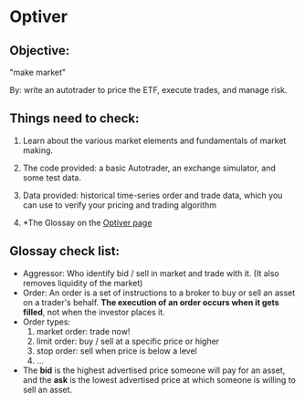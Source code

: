# Optiver

## Objective: 

"make market"

By: write an autotrader to price the ETF, execute trades, and manage risk.

## Things need to check:
1. Learn about the various market elements and fundamentals of market making.

2. The code provided: a basic Autotrader, an exchange simulator, and some test data.
3. Data provided: historical time-series order and trade data, which you can use to verify your pricing and trading algorithm
4. *The Glossay on the [Optiver page](https://readytradergo.optiver.com/how-to-play/)

## Glossay check list:

- Aggressor: Who identify bid / sell in market and trade with it. (It also removes liquidity of the market)
- Order: An order is a set of instructions to a broker to buy or sell an asset on a trader's behalf. **The execution of an order occurs when it gets filled**, not when the investor places it.
- Order types:
    1. market order: trade now!
    2. limit order: buy / sell at a specific price or higher
    3. stop order: sell when price is below a level
    4. ...
- The **bid** is the highest advertised price someone will pay for an asset, and the **ask** is the lowest advertised price at which someone is willing to sell an asset.



